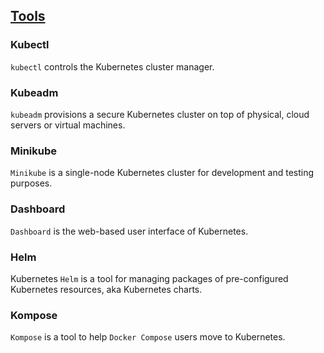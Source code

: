 ## [Tools](https://kubernetes.io/docs/reference/tools/)

### Kubectl

`kubectl` controls the Kubernetes cluster manager.  

### Kubeadm

`kubeadm` provisions a secure Kubernetes cluster on top of physical, cloud servers or virtual machines.  

### Minikube

`Minikube` is a single-node Kubernetes cluster for development and testing purposes.

### Dashboard

`Dashboard` is the web-based user interface of Kubernetes.

### Helm

Kubernetes `Helm` is a tool for managing packages of pre-configured Kubernetes resources, aka Kubernetes charts.

### Kompose

`Kompose` is a tool to help `Docker Compose` users move to Kubernetes.
